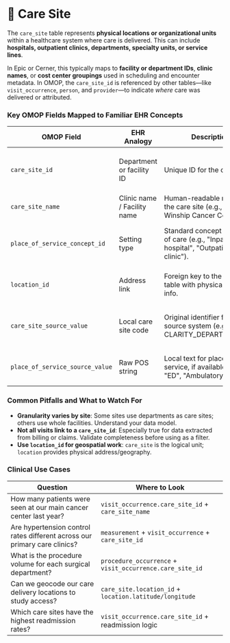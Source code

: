 # 🏢 Care Site

The `care_site` table represents **physical locations or organizational units** within a healthcare system where care is delivered. This can include **hospitals, outpatient clinics, departments, specialty units, or service lines**.

In Epic or Cerner, this typically maps to **facility or department IDs**, **clinic names**, or **cost center groupings** used in scheduling and encounter metadata. In OMOP, the `care_site_id` is referenced by other tables—like `visit_occurrence`, `person`, and `provider`—to indicate *where* care was delivered or attributed.

### Key OMOP Fields Mapped to Familiar EHR Concepts

| OMOP Field | EHR Analogy | Description | Clinical Relevance |
|------------|-------------|-------------|---------------------|
| `care_site_id` | Department or facility ID | Unique ID for the care site. | Used for facility- or department-level stratification. |
| `care_site_name` | Clinic name / Facility name | Human-readable name of the care site (e.g., "Emory Winship Cancer Center"). | Useful for labeling or QA. |
| `place_of_service_concept_id` | Setting type | Standard concept for place of care (e.g., "Inpatient hospital", "Outpatient clinic"). | Enables classification of care context across systems. |
| `location_id` | Address link | Foreign key to the `location` table with physical address info. | Supports regional or spatial analysis. |
| `care_site_source_value` | Local care site code | Original identifier from the source system (e.g., CLARITY_DEPARTMENT_ID). | Useful for mapping, QA, or linking to non-OMOP data. |
| `place_of_service_source_value` | Raw POS string | Local text for place of service, if available (e.g., "ED", "Ambulatory"). | Helps validate POS mappings or site classifications. |

### Common Pitfalls and What to Watch For

- **Granularity varies by site**: Some sites use departments as care sites; others use whole facilities. Understand your data model.
- **Not all visits link to a `care_site_id`**: Especially true for data extracted from billing or claims. Validate completeness before using as a filter.
- **Use `location_id` for geospatial work**: `care_site` is the logical unit; `location` provides physical address/geography.

### Clinical Use Cases

| Question | Where to Look |
|----------|----------------|
| How many patients were seen at our main cancer center last year? | `visit_occurrence.care_site_id` + `care_site_name` |
| Are hypertension control rates different across our primary care clinics? | `measurement` + `visit_occurrence` + `care_site_id` |
| What is the procedure volume for each surgical department? | `procedure_occurrence` + `visit_occurrence.care_site_id` |
| Can we geocode our care delivery locations to study access? | `care_site.location_id` + `location.latitude/longitude` |
| Which care sites have the highest readmission rates? | `visit_occurrence.care_site_id` + readmission logic |